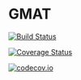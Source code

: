 # GMAT

[![Build Status](https://travis-ci.org/JuliaAstrodynamics/GMAT.jl.svg?branch=master)](https://travis-ci.org/JuliaAstrodynamics/GMAT.jl)

[![Coverage Status](https://coveralls.io/repos/JuliaAstrodynamics/GMAT.jl/badge.svg?branch=master&service=github)](https://coveralls.io/github/JuliaAstrodynamics/GMAT.jl?branch=master)

[![codecov.io](http://codecov.io/github/JuliaAstrodynamics/GMAT.jl/coverage.svg?branch=master)](http://codecov.io/github/JuliaAstrodynamics/GMAT.jl?branch=master)
